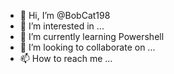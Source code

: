 - 👋 Hi, I’m @BobCat198
- 👀 I’m interested in ...
- 🌱 I’m currently learning Powershell
- 💞️ I’m looking to collaborate on ...
- 📫 How to reach me ...

